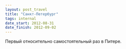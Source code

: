 ```yaml
---
layout: post_travel
title: "Санкт-Петербург"
tags: internal
date_start: 2012-08-31
date_finish: 2012-09-02
---
```


Первый относительно самостоятельный раз в Питере.
